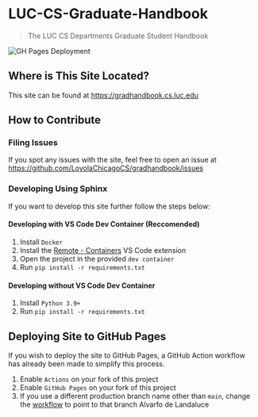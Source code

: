# LUC-CS-Graduate-Handbook

> The LUC CS Departments Graduate Student Handbook

![GH Pages Deployment](https://github.com/LoyolaChicagoCS/gradhandbook/actions/workflows/main.yml/badge.svg)

## Where is This Site Located?

This site can be found at https://gradhandbook.cs.luc.edu

## How to Contribute

### Filing Issues

If you spot any issues with the site, feel free to open an issue at https://github.com/LoyolaChicagoCS/gradhandbook/issues

### Developing Using Sphinx

If you want to develop this site further follow the steps below:

#### Developing with VS Code Dev Container (Reccomended)

1. Install `Docker`
2. Install the [Remote - Containers](https://marketplace.visualstudio.com/items?itemName=ms-vscode-remote.remote-containers) VS Code extension
3. Open the project in the provided `dev container`
4. Run `pip install -r requirements.txt`

#### Developing without VS Code Dev Container

1. Install `Python 3.9+`
2. Run `pip install -r requirements.txt`

## Deploying Site to GitHub Pages

If you wish to deploy the site to GitHub Pages, a GitHub Action workflow has already been made to simplify this process.

1. Enable `Actions` on your fork of this project
2. Enable `GitHub Pages` on your fork of this project
3. If you use a different production branch name other than `main`, change the [workflow](.github/workflow/main.yml) to point to that branch
Alvarfo de Landaluce 
